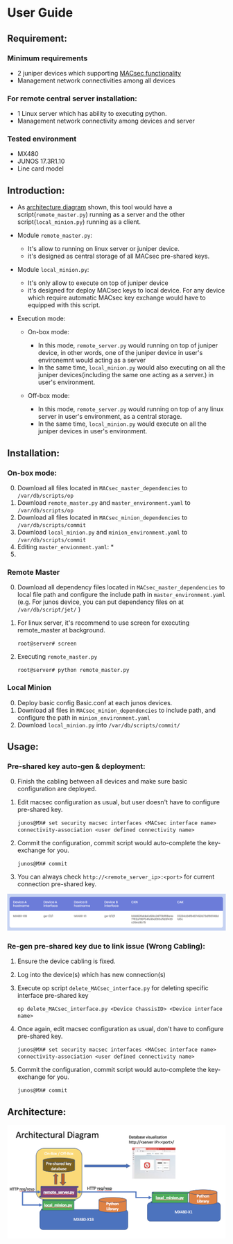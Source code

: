 # User Guide

## Requirement: 
### Minimum requirements

* 2 juniper devices which supporting [MACsec functionality](https://apps.juniper.net/feature-explorer/search.html#q=MACsec)
* Management network connectivities among all devices

### For remote central server installation:
* 1 Linux server which has ability to executing python.
* Management network connectivity among devices and server
 
### Tested environment

* MX480
* JUNOS 17.3R1.10
* Line card model

## Introduction:

* As [architecture diagram](#archi) shown, this tool would have a script(`remote_master.py`) running as a server and the other script(`local_minion.py`) running as a client.

* Module `remote_master.py`:
    * It's allow to running on linux server or juniper device.
    * it's designed as central storage of all MACsec pre-shared keys.

* Module `local_minion.py`:
    * It's only allow to execute on top of juniper device
    * it's designed for deploy MACsec keys to local device. For any device which require automatic MACsec key exchange would have to equipped with this script.

* Execution mode:
    * On-box mode:
        * In this mode, `remote_server.py` would running on top of juniper device, in other words, one of the juniper device in user's environemnt would acting as a server 
        * In the same time, `local_minion.py` would also executing on all the juniper devices(including the same one acting as a server.) in user's environment.

    * Off-box mode:
        * In this mode, `remote_server.py` would running on top of any linux server in user's environment, as a central storage.
        * In the same time, `local_minion.py` would execute on all the juniper devices in user's environment.

## Installation:
### On-box mode:

0. Download all files located in `MACsec_master_dependencies` to `/var/db/scripts/op`
1. Download `remote_master.py` and `master_environment.yaml` to `/var/db/scripts/op`
2. Download all files located in `MACsec_minion_dependencies` to `/var/db/scripts/commit`
3. Download `local_minion.py` and `minion_environment.yaml` to `/var/db/scripts/commit`
4. Editing `master_envionment.yaml`:
    * 
5. 


### Remote Master
0. Download all dependency files located in `MACsec_master_dependencies` to local file path and configure the include path in `master_environment.yaml`
   <br> (e.g. For junos device, you can put dependency files on at `/var/db/script/jet/` )
1. For linux server, it's recommend to use screen for executing remote_master at background.

    ```
    root@server# screen
    ```
        
2. Executing `remote_master.py`
    
    ```
    root@server# python remote_master.py
    ```
        
### Local Minion
0. Deploy basic config Basic.conf at each junos devices.
1. Download all files in `MACsec_minion_dependencies` to include path, and configure the path in `minion_environment.yaml`
2. Download `local_minion.py` into `/var/db/scripts/commit/`

## Usage:

### Pre-shared key auto-gen & deployment:
0. Finish the cabling between all devices and make sure basic configuration are deployed.
1. Edit macsec configuration as usual, but user doesn't have to configure pre-shared key.

    ```
    junos@MX# set security macsec interfaces <MACsec interface name> connectivity-association <user defined connectivity name>
    ```
    
2. Commit the configuration, commit script would auto-complete the key-exchange for you.
    
    ```
    junos@MX# commit
    ```

3. You can always check `http://<remote_server_ip>:<port>` for current connection pre-shared key.

![Alt text](./docs/Pre-shared_key_table.png "Screen shot of pre-shared key table")

### Re-gen pre-shared key due to link issue (Wrong Cabling):
1. Ensure the device cabling is fixed.
2. Log into the device(s) which has new connection(s)
3. Execute op script `delete_MACsec_interface.py` for deleting specific interface pre-shared key

    ```
    op delete_MACsec_interface.py <Device ChassisID> <Device interface name>
    ```

4. Once again, edit macsec configuration as usual, don't have to configure pre-shared key.

    ```
    junos@MX# set security macsec interfaces <MACsec interface name> connectivity-association <user defined connectivity name>
    ```
    
5. Commit the configuration, commit script would auto-complete the key-exchange for you.
    
    ```
    junos@MX# commit
    ```
    
Architecture:
-------------
<a name="archi"></a>
![Alt text](./docs/MACsec_Architecture.png "Architectural Diagram")

